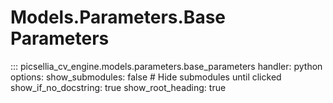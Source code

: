 # Models.Parameters.Base Parameters

::: picsellia_cv_engine.models.parameters.base_parameters
    handler: python
    options:
        show_submodules: false  # Hide submodules until clicked
        show_if_no_docstring: true
        show_root_heading: true
